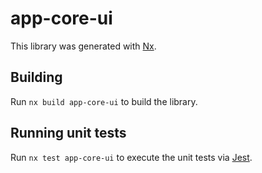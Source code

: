 # app-core-ui

This library was generated with [Nx](https://nx.dev).

## Building

Run `nx build app-core-ui` to build the library.

## Running unit tests

Run `nx test app-core-ui` to execute the unit tests via [Jest](https://jestjs.io).
